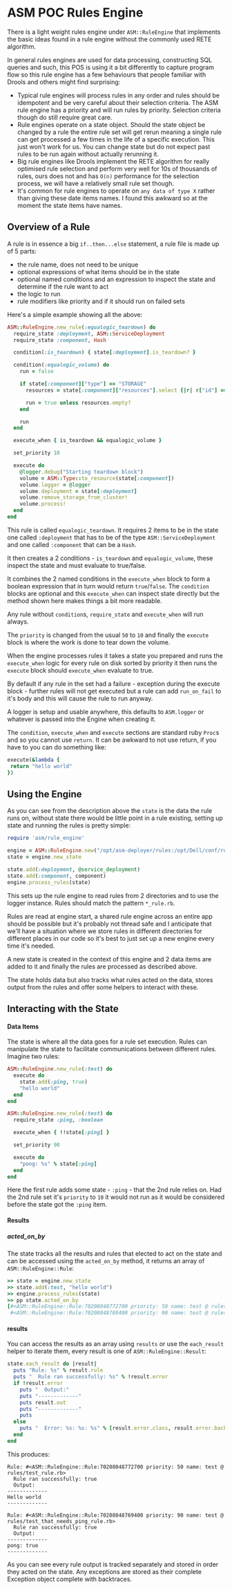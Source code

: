 ASM POC Rules Engine
====================

There is a light weight rules engine under ```ASM::RuleEngine``` that implements the basic ideas found in a rule engine without the commonly used RETE algorithm.

In general rules engines are used for data processing, constructing SQL queries and such, this POS is using it a bit differently to capture program flow so this rule engine has a few behaviours that people familiar with Drools and others might find surprising:

  * Typical rule engines will process rules in any order and rules should be idempotent and be very careful about their selection criteria.  The ASM rule engine has a priority and will run rules by priority.  Selection criteria though do still require great care.
  * Rule engines operate on a state object.  Should the state object be changed by a rule the entire rule set will get rerun meaning a single rule can get processed a few times in the life of a specific execution.  This just won't work for us.  You can change state but do not expect past rules to be run again without actually rerunning it.
  * Big rule engines like Drools implement the RETE algorithm for really optimised rule selection and perform very well for 10s of thousands of rules, ours does not and has ```O(n)``` performance for the selection process, we will have a relatively small rule set though.
  * It's common for rule engines to operate on ```any data of type X``` rather than giving these date items names.  I found this awkward so at the moment the state items have names.


Overview of a Rule
-------------------

A rule is in essence a big ```if..then...else``` statement, a rule file is made up of 5 parts:

  * the rule name, does not need to be unique
  * optional expressions of what items should be in the state
  * optional named conditions and an expression to inspect the state and determine if the rule want to act
  * the logic to run
  * rule modifiers like priority and if it should run on failed sets

Here's a simple example showing all the above:

```ruby
ASM::RuleEngine.new_rule(:equalogic_teardown) do
  require_state :deployment, ASM::ServiceDeployment
  require_state :component, Hash

  condition(:is_teardown) { state[:deployment].is_teardown? }

  condition(:equalogic_volume) do
    run = false

    if state[:component]["type"] == "STORAGE"
      resources = state[:component]["resources"].select {|r| r["id"] == "asm::volume::equallogic"}

      run = true unless resources.empty?
    end

    run
  end

  execute_when { is_teardown && equalogic_volume }

  set_priority 10

  execute do
    @logger.debug("Starting teardown block")
    volume = ASM::Type::to_resource(state[:component])
    volume.logger = @logger
    volume.deployment = state[:deployment]
    volume.remove_storage_from_cluster!
    volume.process!
  end
end
```

This rule is called ```equalogic_teardown```.  It requires 2 items to be in the state one called ```:deployment``` that has to be of the type ```ASM::ServiceDeployment``` and one called ```:component``` that can be a ```Hash```.

It then creates a 2 conditions - ```is_teardown``` and ```equalogic_volume```, these inspect the state and must evaluate to true/false.

It combines the 2 named conditions in the ```execute_when``` block to form a boolean expression that in turn would return ```true```/```false```.  The ```condition``` blocks are optional and this ```execute_when``` can inspect state directly but the method shown here makes things a bit more readable.

Any rule without ```condition```s, ```require_state``` and ```execute_when``` will run always.

The ```priority``` is changed from the usual ```50``` to ```10``` and finally the ```execute``` block is where the work is done to tear down the volume.

When the engine processes rules it takes a state you prepared and runs the ```execute_when``` logic for every rule on disk sorted by priority it then runs the ```execute``` block should ```execute_when``` evaluate to true.

By default if any rule in the set had a failure - exception during the execute block - further rules will not get executed but a rule can add ```run_on_fail``` to it's body and this will cause the rule to run anyway.

A logger is setup and usable anywhere, this defaults to ```ASM.logger``` or whatever is passed into the Engine when creating it.

The ```condition```, ```execute_when``` and ```execute``` sections are standard ruby ```Proc```s and so you cannot use ```return```.  It can be awkward to not use return, if you have to you can do something like:

```ruby
execute(&lambda {
 return "hello world"
})
```

Using the Engine
----------------

As you can see from the description above the ```state``` is the data the rule runs on, without state there would be little point in a rule existing, setting up state and running the rules is pretty simple:

```ruby
require 'asm/rule_engine'

engine = ASM::RuleEngine.new("/opt/asm-deployer/rules:/opt/Dell/conf/rules", @logger)
state = engine.new_state

state.add(:deployment, @service_deployment)
state.add(:component, component)
engine.process_rules(state)
```

This sets up the rule engine to read rules from 2 directories and to use the logger instance.  Rules should match the pattern ```*_rule.rb```.

Rules are read at engine start, a shared rule engine across an entire app should be possible but it's probably not thread safe and I anticipate that we'll have a situation where we store rules in different directories for different places in our code so it's best to just set up a new engine every time it's needed.

A new state is created in the context of this engine and 2 data items are added to it and finally the rules are processed as described above.

The state holds data but also tracks what rules acted on the data, stores output from the rules and offer some helpers to interact with these.

Interacting with the State
--------------------------

#### Data Items
The state is where all the data goes for a rule set execution.  Rules can manipulate the state to facilitate communications between different rules.  Imagine two rules:

```ruby
ASM::RuleEngine.new_rule(:test) do
  execute do
    state.add(:ping, true)
    "hello world"
  end
end
```

```ruby
ASM::RuleEngine.new_rule(:test) do
  require_state :ping, :boolean

  execute_when { !!state[:ping] }

  set_priority 90

  execute do
    "pong: %s" % state[:ping]
  end
end
```

Here the first rule adds some state - ```:ping``` - that the 2nd rule relies on. Had the 2nd rule set it's ```priority``` to ```10``` it would not run as it would be considered before the state got the ```:ping``` item.

#### Results
##### acted\_on\_by
The state tracks all the results and rules that elected to act on the state and can be accessed using the ```acted_on_by``` method, it returns an array of ```ASM::RuleEngine::Rule```:

```ruby
>> state = engine.new_state
>> state.add(:test, "hello world")
>> engine.process_rules(state)
>> pp state.acted_on_by
[#<ASM::RuleEngine::Rule:70208048772700 priority: 50 name: test @ rules/test_rule.rb>,
 #<ASM::RuleEngine::Rule:70208048769400 priority: 90 name: test @ rules/test_that_needs_ping_rule.rb>]
```

#### results
You can access the results as an array using ```results``` or use the ```each_result``` helper to iterate them, every result is one of ```ASM::RuleEngine::Result```:

```ruby
state.each_result do |result|
  puts "Rule: %s" % result.rule
  puts "  Rule ran successfully: %s" % !result.error
  if !result.error
    puts "  Output:"
    puts "-------------"
    puts result.out
    puts "-------------"
    puts
  else
    puts "  Error: %s: %s: %s" % [result.error.class, result.error.backtrace[0], result.error]
  end
end
```

This produces:

```
Rule: #<ASM::RuleEngine::Rule:70208048772700 priority: 50 name: test @ rules/test_rule.rb>
  Rule ran successfully: true
  Output:
-------------
Hello world
-------------

Rule: #<ASM::RuleEngine::Rule:70208048769400 priority: 90 name: test @ rules/test_that_needs_ping_rule.rb>
  Rule ran successfully: true
  Output:
-------------
pong: true
-------------
```

As you can see every rule output is tracked separately and stored in order they acted on the state.  Any exceptions are stored as their complete Exception object complete with backtraces.


